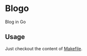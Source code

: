 # Blogo

Blog in Go

## Usage

Just checkout the content of [Makefile](https://github.com/MrHuxu/blogo/blob/master/Makefile).
